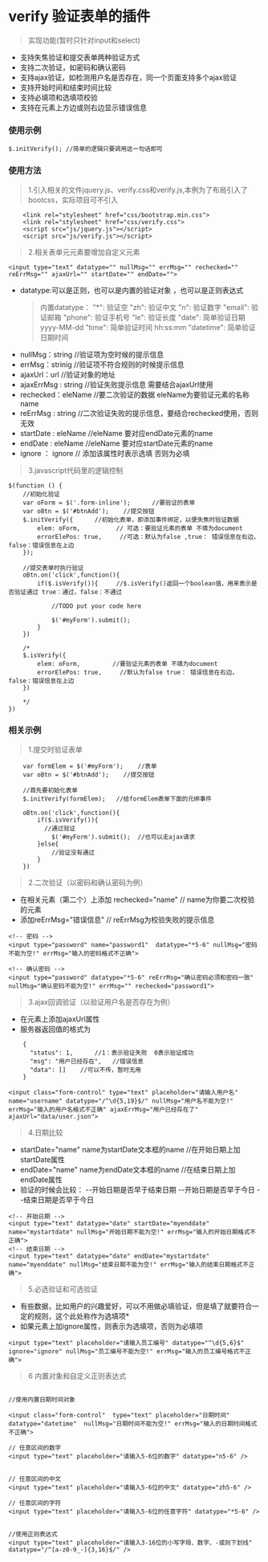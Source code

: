 # verify 验证表单的插件
> 实现功能(暂时只针对input和select)
- 支持失焦验证和提交表单两种验证方式
- 支持二次验证，如密码和确认密码
- 支持ajax验证，如检测用户名是否存在，同一个页面支持多个ajax验证
- 支持开始时间和结束时间比较
- 支持必填项和选填项校验
- 支持在元素上方边或则右边显示错误信息

### 使用示例
``````
$.initVerify(); //简单的逻辑只要调用这一句话即可
``````

### 使用方法
> 1.引入相关的文件jquery.js、verify.css和verify.js,本例为了布局引入了bootcss，实际项目可不引入

```
    <link rel="stylesheet" href="css/bootstrap.min.css">
    <link rel="stylesheet" href="css/verify.css">
    <script src="js/jquery.js"></script>
    <script src="js/verify.js"></script>
```

> 2.相关表单元元素要增加自定义元素

```
<input type="text" datatype="" nullMsg="" errMsg="" rechecked="" reErrMsg="" ajaxUrl="" startDate="" endDate="">
```


 - datatype:可以是正则，也可以是内置的验证对象  ，也可以是正则表达式
   > 内置datatype：
             "*":  验证空
             "zh": 验证中文
             "n":  验证数字
             "email":  验证邮箱
             "phone":  验证手机号
             "le": 验证长度
             "date": 简单验证日期 yyyy-MM-dd
             "time": 简单验证时间  hh:ss:mm
             "datetime": 简单验证日期时间
- nullMsg：string    //验证项为空时候的提示信息
- errMsg：strinig    //验证项不符合规则的时候提示信息
- ajaxUrl：url       //验证对象的地址
- ajaxErrMsg : string	//验证失败提示信息 需要结合ajaxUrl使用
- rechecked：eleName        //要二次验证的数据 eleName为要验证元素的名称 name
- reErrMsg : string      //二次验证失败的提示信息，要结合rechecked使用，否则无效
- startDate : eleName    //eleName 要对应endDate元素的name
- endDate : eleName      //eleName 要对应startDate元素的name
- ignore ： ignore  // 添加该属性时表示选填 否则为必填

> 3.javascript代码里的逻辑控制

```
$(function () {
    //初始化验证
    var oForm = $('.form-inline');      //要验证的表单
    var oBtn = $('#btnAdd');    //提交按钮
    $.initVerify({      //初始化表单，即添加事件绑定，以便失焦时验证数据
        elem: oForm,          // 可选：要验证元素的表单 不填为document
        errorElePos: true,     //可选：默认为false ,true： 错误信息在右边，false：错误信息在上边
    });
    
    //提交表单时执行验证
    oBtn.on('click',function(){
        if($.isVerify()){     //$.isVerify()返回一个boolean值，用来表示是否验证通过 true：通过，false：不通过
            
            //TODO put your code here
            
            $('#myForm').submit();
        }
    })
    
    /*
    $.isVerify({
        elem: oForm,         //要验证元素的表单 不填为document
        errorElePos: true,     //默认为false true： 错误信息在右边，false：错误信息在上边
    })
    
    */
})
```

### 相关示例
> 1.提交时验证表单

```
    var formElem = $('#myForm');    //表单
    var oBtn = $('#btnAdd');    //提交按钮
    
    //首先要初始化表单
    $.initVerify(formElem);   //给formElem表单下面的元绑事件   
    
    oBtn.on('click',function(){
        if($.isVerify()){
          //通过验证
            $('#myForm').submit();  //也可以走ajax请求
        }else{
            //验证没有通过
        }
    })
```

> 2.二次验证（以密码和确认密码为例）

- 在相关元素（第二个）上添加 rechecked="name"    // name为你要二次校验的元素   
- 添加reErrMsg="错误信息"     // reErrMsg为校验失败的提示信息

```
<!-- 密码 -->
<input type="password" name="password1"  datatype="*5-6" nullMsg="密码不能为空!" errMsg="输入的密码格式不正确">

<!-- 确认密码 -->
<input type="password" datatype="*5-6" reErrMsg="确认密码必须和密码一致" nullMsg="确认密码不能为空!" errMsg="" rechecked="password1">

```

> 3.ajax回调验证（以验证用户名是否存在为例）
- 在元素上添加ajaxUrl属性
- 服务器返回值的格式为
```
	{
	  "status": 1,      //1：表示验证失败  0表示验证成功
	  "msg": "用户已经存在",   //错误信息
	  "data": []    //可以不传，暂时无用
	}
```

```
<input class="form-control" type="text" placeholder="请输入用户名" name="username" datatype="/^\d{5,19}$/" nullMsg="用户名不能为空!" errMsg="输入的用户名格式不正确" ajaxErrMsg="用户已经存在了" ajaxUrl="data/user.json">
```

> 4.日期比较

- startDate="name" name为startDate文本框的name  //在开始日期上加startDate属性
- endDate="name"   name为endDate文本框的name     //在结束日期上加endDate属性
- 验证的时候会比较：
    --开始日期是否早于结束日期
    --开始日期是否早于今日
    --结束日期是否早于今日
    
```
<!-- 开始日期 -->
<input type="text" datatype="date" startDate="myenddate" name="mystartdate" nullMsg="开始日期不能为空!" errMsg="输入的开始日期格式不正确">
<!-- 结束日期 -->
<input type="text" datatype="date" endDate="mystartdate" name="myenddate" nullMsg="结束日期不能为空!" errMsg="输入的结束日期格式不正确">
```

> 5.必选验证和可选验证

 - 有些数据，比如用户的兴趣爱好，可以不用做必填验证，但是填了就要符合一定的规则，这个此处称作为选填项*
 - 如果元素上加ignore属性，则表示为选填项，否则为必填项
```
<input type="text" placeholder="请输入员工编号" datatype="^\d{5,6}$" ignore="ignore" nullMsg="员工编号不能为空!" errMsg="输入的员工编号格式不正确">
```

> 6 内置对象和自定义正则表达式

```

//使用内置日期时间对象

<input class="form-control"  type="text" placeholder="日期时间" datatype="datetime"  nullMsg="日期时间不能为空!" errMsg="输入的日期时间格式不正确">

// 任意区间的数字
<input type="text" placeholder="请输入5-6位的数字" datatype="n5-6" />


// 任意区间的中文
<input type="text" placeholder="请输入5-6位的中文" datatype="zh5-6" />

// 任意区间的字符
<input type="text" placeholder="请输入5-6位的任意字符" datatype="*5-6" />


//使用正则表达式
<input type="text" placeholder="请输入3-16位的小写字母、数字、-或则下划线" datatype="/^[a-z0-9_-]{3,16}$/" />

```


